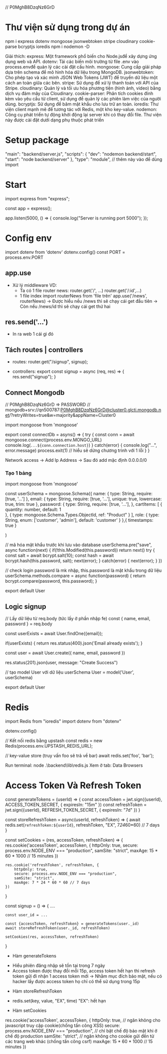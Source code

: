 // P0MghB8DzqNz6GrD

# Thư viện sử dụng trong dự án

npm i express dotenv mongoose jsonwebtoken stripe cloudinary cookie-parse bcryptjs ioredis
npm i nodemon -D

Giải thích:
express: Một framework phổ biến cho Node.jsđể xây dựng ứng dụng web và API.
dotenv: Tải các biến môi trường từ file .env vào process.envđể quản lý các cài đặt cấu hình.
mongoose: Cung cấp giải pháp dựa trên schema để mô hình hóa dữ liệu trong MongoDB.
jsonwebtoken: Cho phép tạo và xác minh JSON Web Tokens (JWT) để truyền dữ liệu một cách an toàn giữa các bên.
stripe: Sử dụng để xử lý thanh toán với API của Stripe.
cloudinary: Quản lý và tối ưu hóa phương tiện (hình ảnh, video) bằng dịch vụ đám mây của Cloudinary.
cookie-parser: Phân tích cookies đính kèm vào yêu cầu từ client, sử dụng để quản lý các phiên làm việc của người dùng.
bcryptjs: Sử dụng để băm mật khẩu cho lưu trữ an toàn.
ioredis: Thư viện client mạnh mẽ để tương tác với Redis, một kho key-value.
nodemon: Công cụ phát triển tự động khởi động lại server khi có thay đổi file. Thư viện này được cài đặt dưới dạng phụ thuộc phát triển 

# Setup package

"main": "backend/server.js",
"scripts": {
    "dev": "nodemon backend/start",
    "start": "node backend/server"
},
"type": "module", // thêm này vào để dùng import

# Start

import express from "express";

const app = express();

app.listen(5000, () => {
  console.log("Server is running port 5000");
});

# Config env

import dotenv from 'dotenv'
dotenv.config()
const PORT = process.env.PORT

## app.use

- Xử lý middleware
VD: 
    - Ta có 1 file router news:
        router.get('/', ...)
        router.get('/:id',...)
    - 1 file index
        import routerNews from 'file trên'
        app.use('/news', routerNews)
-> Được hiểu nếu /news thì sẽ chạy cái get đầu tiên
-> Còn nếu /news/id thì sẽ chạy cái get thứ hai

## res.send('...')

- In ra web 1 cái gì đó

## Tách routes | controllers

- routes:
router.get("/signup", signup);

- controllers:
export const signup = async (req, res) => {
    res.send("signup");
}

## Connect Mongodb

// P0MghB8DzqNz6GrD => PASSWORD
// mongodb+srv://qn500787:P0MghB8DzqNz6GrD@cluster0.glcti.mongodb.net/?retryWrites=true&w=majority&appName=Cluster0

import mongoose from 'mongoose'

export const connectDb = asyns() => {
    try {
        const conn = await mongoose.connect(process.env.MONGO_URL)
        console.log(`...${conn.connection.host}`)
    } catch(error) {
        console.log("...", error.message)
        process.exit(1) // hiểu sẽ dừng chương trình với 1 lỗi
    }
}

Network access -> Add Ip Address -> Sau đó add mặc định 0.0.0.0/0

### Tạo 1 bảng

import mongoose from 'mongoose'

const userSchema = mongoose.Schema({
    name: {
        type: String,
        require: [true, '...']
    },
    email: {
        type: String,
        require: [true, '...'],
        unique: true,
        lowercase: true,
        trim: true
    },
    password: {
        type: String,
        require: [true, '...'],
    },
    cartItems: [
        {
            quantity: number,
            default: 1    
        },
        {
            type: mongoose.Schema.Types.ObjectId,
            ref: "Product"
        }
    ],
    role: {
        type: String,
        enum: ['customer', 'admin'],
        default: 'customer'
    } 
},{
    timestamps: true
}

)

// mã hóa mật khẩu trước khi lưu vào database
userSchema.pre("save", async function(next) {
    if(!this.Modified(this.password)) return next()
    try {
        const salt = await bcrypt.salt(10);
        const hash = await bcrypt.hash(this.password, salt);
        next(error);
    } catch(error) {
        next(error);
    }
})

// check login password là mk nhập, this.password là mật khẩu trong dữ liệu
userSchema.methods.compare = async function(password) {
    return bcrypt.compare(password, this.password);
}

export default User

## Logic signup

// Lấy dữ liệu từ req.body (tức lấy ở phần nhập fe)
const { name, email, password } = req.body

<!-- Nếu email tồn tại -->
const userExists = await User.findOne({email});

<!-- Thì sẽ trả về thông báo 400 -->
if(userExists) {
    return res.status(400).json('Email already exists');
}

<!-- Còn không tồn tại thì sẽ tạo 1 object -->
const user = await User.create({
    name, email, password
})

<!-- Và trả về thông báo 201 tức là đã tạo thành công -->
res.status(201).json(user, message: "Create Success")

// tạo model User với dữ liệu userSchema
User = model('User', userSchema)

export default User

# Redis

import Redis from "ioredis"
import dotenv from "dotenv"

dotenv.config()

// Kết nối redis bằng upstash
const redis = new Redis(process.env.UPSTASH_REDIS_URL);

// key-value store (truy vấn foo sẽ trả về bar)
await redis.set('foo', 'bar');

Run terminal: node .\backend\lib\redis.js
Xem ở tab: Data Browsers

# Access Token Và Refresh Token

const generateTokens = (userId) => {
    const accessToken = jwt.sign({userId}, ACCESS_TOKEN_SECRET, {
        expiresIn: "15m"
    })
    const refreshToken = jwt.sign({userId}, REFRESH_TOKEN_SECRET, {
        expiresIn: "7d"
    })
}

const storeRefreshToken =  async(userId, refreshToken) => {
    await redis.set(`refreshToken:${userId}`, refreshToken, "EX", 7*24*60*60) // 7 days
}

const setCookies = (res, accessToken, refreshToken) => {
    res.cookie('accessToken', accessToken, {
        httpOnly: true,
        secure: process.env.NODE_ENV === "production",
        samSite: "strict",
        maxAge: 15 * 60 * 1000 // 15 minutes
    })

    res.cookie('refreshToken', refreshToken, {
        httpOnly: true,
        secure: process.env.NODE_ENV === "production",
        samSite: "strict",
        maxAge: 7 * 24 * 60 * 60 // 7 days
    })
}

const signup = () => {
    ....

    const user_id = ...

    const {accessToken, refreshToken} = generateTokens(user._id)
    await storeRefreshToken(user._id, refreshToken)

    setCookies(res, accessToken, refreshToken)

}
* Hàm generateTokens
- Hiểu phiên đăng nhập sẽ tồn tại trong 7 ngày
- Access token được thay đổi mỗi 15p, access token hết hạn thì refresh token gửi đi nhận 1 access token mới
-> Nhằm mục đích bảo mật, nếu có hacker lấy được access token họ chỉ có thể sử dụng trong 15p

* Hàm storeRefreshToken
- redis.set(key, value, "EX", time)
"EX": hết hạn

* Hàm setCookies

res.cookie('accessToken', accessToken, {
    httpOnly: true, // ngăn không cho javascript truy cập cookie(chống tấn công XSS)
    secure: process.env.NODE_ENV === "production", // chỉ bật chế độ bảo mật khi ở chế độ production
    samSite: "strict", // ngăn không cho cookie gửi đến từ các trang web khác (chống tấn công csrf)
    maxAge: 15 * 60 * 1000 // 15 minutes
})